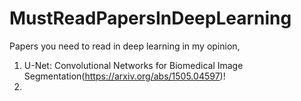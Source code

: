 # MustReadPapersInDeepLearning

Papers you need to read in deep learning in my opinion, 

  1. U-Net: Convolutional Networks for Biomedical Image Segmentation(https://arxiv.org/abs/1505.04597)!
  2. 
